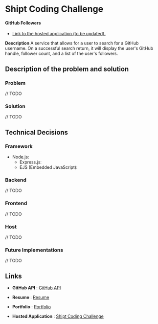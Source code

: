Shipt Coding Challenge
======================


#### GitHub Followers 
* [Link to the hosted application (to be updated).](#)

**Description**
A service that allows for a user to search for a GitHub username. On a successful search return, it will display the user's GitHub handle, follower count, and a list of the user's followers.


Description of the problem and solution
---------------------------------------

### Problem
// TODO


### Solution
// TODO



Technical Decisions
--------------------
### Framework
* Node.js:
	* Express.js: 
	* EJS (Embedded JavaScript):


### Backend
// TODO


### Frontend
// TODO


### Host
// TODO


### Future Implementations
// TODO


Links
--------------------

* **GitHub API** : [GitHub API](https://developer.github.com/v3/)

* **Resume** : [Resume](#)

* **Portfolio** : [Portfolio](#)

* **Hosted Application** : [Shipt Coding Challenge](#)